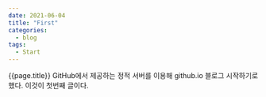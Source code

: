 ```yaml
---
date: 2021-06-04
title: "First"
categories:
  - blog
tags:
  - Start
---
```


{{page.title}}
GitHub에서 제공하는 정적 서버를 이용해 github.io 블로그 시작하기로 했다.
이것이 첫번째 글이다.
